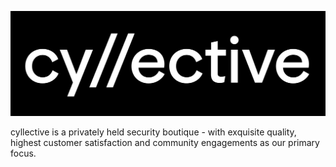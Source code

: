 ![](/profile/logo.png)

cyllective is a privately held security boutique - with exquisite quality, highest customer satisfaction and community engagements as our primary focus.
